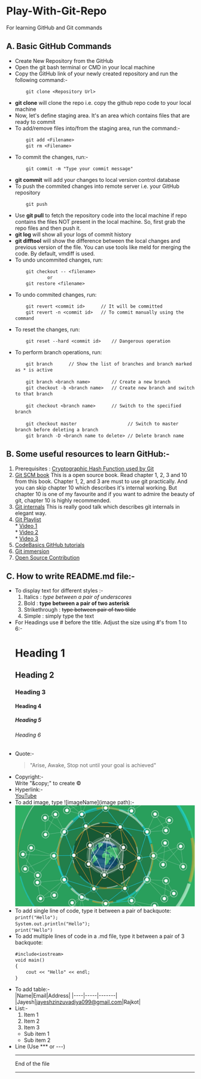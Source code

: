 # Play-With-Git-Repo
For learning GitHub and Git commands

## A. Basic GitHub Commands
* Create New Repository from the GitHub
* Open the git bash terminal or CMD in your local machine
* Copy the GitHub link of your newly created repository and run the following command:-
    ```
        git clone <Repository Url>
    ```
* **git clone** will clone the repo i.e. copy the github repo code to your local machine
* Now, let's define staging area. It's an area which contains files that are ready to commit
* To add/remove files into/from the staging area, run the command:-
    ```
        git add <Filename>
        git rm <Filename>
    ```
* To commit the changes, run:-
    ```
        git commit -m "Type your commit message"
    ```
* **git commit** will add your changes to local version control database
* To push the commited changes into remote server i.e. your GitHub repository
    ```
        git push
    ```
* Use **git pull** to fetch the repository code into the local machine if repo contains the files NOT present in the local machine. So, first grab the repo files and then push it. 
* **git log** will show all your logs of commit history
* **git difftool** will show the difference between the local changes and previous version of the file. You can use tools like meld for merging the code. By default, vmdiff is used.
* To undo uncommited changes, run:
    ```
        git checkout -- <filename> 
                or
        git restore <filename>
    ```
* To undo commited changes, run:
    ```
        git revert <commit id>      // It will be committed 
        git revert -n <commit id>   // To commit manually using the command
    ```
* To reset the changes, run:
    ```
        git reset --hard <commit id>    // Dangerous operation
    ```
* To perform branch operations, run:
    ```
        git branch      // Show the list of branches and branch marked as * is active

        git branch <branch name>        // Create a new branch
        git checkout -b <branch name>   // Create new branch and switch to that branch

        git checkout <branch name>      // Switch to the specified branch

        git checkout master                   // Switch to master branch before deleting a branch       
        git branch -D <branch name to delete> // Delete branch name
    ```

## B. Some useful resources to learn GitHub:-
1. Prerequisites : [Cryptographic Hash Function used by Git](https://www.tutorialspoint.com/cryptography/cryptography_hash_functions.htm)
2. [Git SCM book](https://git-scm.com/book/en/v2)
This is a open source book. Read chapter 1, 2, 3 and 10 from this book. Chapter 1, 2, and 3 are must to use git practically. And you can skip chapter 10 which describes it's internal working. But chapter 10 is one of my favourite and if you want to admire the beauty of git, chapter 10 is highly recommended.
3. [Git internals](https://m.youtube.com/watch?v=lG90LZotrpo)
This is really good talk which describes git internals in elegant way.
4. [Git Playlist](https://www.youtube.com/playlist?list=PLpcSpRrAaOarEpNz71TSfNVd0eQmsZSgN)  
            * [Video 1](https://www.youtube.com/watch?v=uR6G2v_WsRA)  
            * [Video 2](https://www.youtube.com/watch?v=FyAAIHHClqI&t=1512s)  
            * [Video 3](https://www.youtube.com/watch?v=Gg4bLk8cGNo)  
5. [CodeBasics GitHub tutorials](https://youtube.com/playlist?list=PLeo1K3hjS3usJuxZZUBdjAcilgfQHkRzW)
6. [Git immersion](http://gitimmersion.com/)
7. [Open Source Contribution](https://youtu.be/OCR_7I6Bjzo)

## C. How to write README.md file:-
* To display text for different styles :-<br> 
    1) Italics :  _type between a pair of underscores_<br>
    2) Bold : **type between a pair of two asterisk**<br>
    3) Strikethrough : ~~type between pair of two tilde~~<br>
    4) Simple : simply type the text<br>
* For Headings use # before the title. Adjust the size using #'s from 1 to 6:-<br>
    # Heading 1
    ## Heading 2
    ### Heading 3
    #### Heading 4
    ##### Heading 5
    ###### Heading 6
* Quote:-<br>
    > "Arise, Awake, Stop not until your goal is achieved"
* Copyright:-<br>
    Write "\&copy;" to create &copy;
* Hyperlink:-<br>
    [YouTube](https://www.youtube.com/ "Youtube videos")
* To add image, type ![imageName](image path):-<br>
    ![Earth](earth.png)
    <!-- <img src="earth.png" alt="drawing" width="200"/> -->
* To add single line of code, type it between a pair of backquote:<br>
    `printf("Hello");`<br>
    `System.out.println("Hello");`<br>
    `print("Hello")`<br>
* To add multiple lines of code in a .md file, type it between a pair of 3 backquote:<br>
    ```
    #include<iostream>
    void main()
    {
        cout << "Hello" << endl;
    }
    ```
* To add table:-<br>
    |Name|Email|Address|
    |----|-----|-------|
    |Jayesh|jayeshzinzuvadiya099@gmail.com|Rajkot|
* List:-  
  1. Item 1
  2. Item 2
  3. Item 3
    * Sub item 1
    * Sub item 2
* Line (Use *** or ---)  
    ***
    End of the file
    ***
